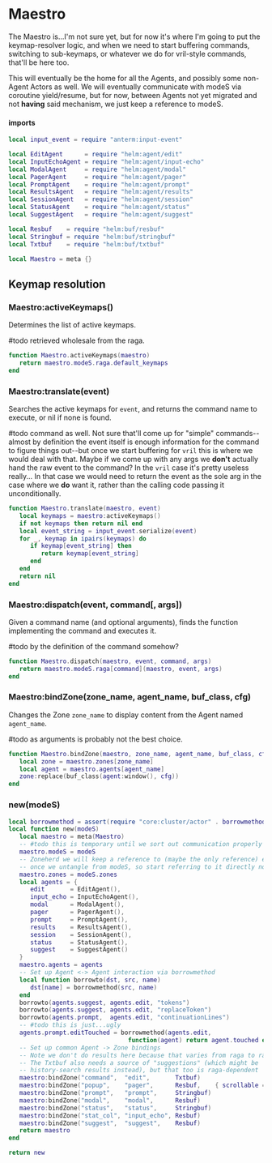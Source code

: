 # Maestro

The Maestro is\.\.\.I'm not sure yet, but for now it's where I'm going to put the
keymap\-resolver logic, and when we need to start buffering commands, switching
to sub\-keymaps, or whatever we do for vril\-style commands, that'll be here
too\.

This will eventually be the home for all the Agents, and possibly some
non\-Agent Actors as well\. We will eventually communicate with modeS via
coroutine yield/resume, but for now, between Agents not yet migrated and not
**having** said mechanism, we just keep a reference to modeS\.


#### imports

```lua
local input_event = require "anterm:input-event"

local EditAgent      = require "helm:agent/edit"
local InputEchoAgent = require "helm:agent/input-echo"
local ModalAgent     = require "helm:agent/modal"
local PagerAgent     = require "helm:agent/pager"
local PromptAgent    = require "helm:agent/prompt"
local ResultsAgent   = require "helm:agent/results"
local SessionAgent   = require "helm:agent/session"
local StatusAgent    = require "helm:agent/status"
local SuggestAgent   = require "helm:agent/suggest"

local Resbuf    = require "helm:buf/resbuf"
local Stringbuf = require "helm:buf/stringbuf"
local Txtbuf    = require "helm:buf/txtbuf"
```


```lua
local Maestro = meta {}
```


## Keymap resolution


### Maestro:activeKeymaps\(\)

Determines the list of active keymaps\.

\#todo
retrieved wholesale from the raga\.

```lua
function Maestro.activeKeymaps(maestro)
   return maestro.modeS.raga.default_keymaps
end
```


### Maestro:translate\(event\)

Searches the active keymaps for `event`, and returns the command name to
execute, or nil if none is found\.

\#todo
command as well\. Not sure that'll come up for "simple" commands\-\-almost by
definition the event itself is enough information for the command to figure
things out\-\-but once we start buffering for `vril` this is where we would deal
with that\. Maybe if we come up with any args we **don't** actually hand the raw
event to the command? In the `vril` case it's pretty useless really\.\.\. In that
case we would need to return the event as the sole arg in the case where we
**do** want it, rather than the calling code passing it unconditionally\.

```lua
function Maestro.translate(maestro, event)
   local keymaps = maestro:activeKeymaps()
   if not keymaps then return nil end
   local event_string = input_event.serialize(event)
   for _, keymap in ipairs(keymaps) do
      if keymap[event_string] then
         return keymap[event_string]
      end
   end
   return nil
end
```


### Maestro:dispatch\(event, command\[, args\]\)

Given a command name \(and optional arguments\), finds the function implementing
the command and executes it\.

\#todo
by the definition of the command somehow?

```lua
function Maestro.dispatch(maestro, event, command, args)
   return maestro.modeS.raga[command](maestro, event, args)
end
```


### Maestro:bindZone\(zone\_name, agent\_name, buf\_class, cfg\)

Changes the Zone `zone_name` to display content from the Agent named `agent_name`\.

\#todo
as arguments is probably not the best choice\.

```lua
function Maestro.bindZone(maestro, zone_name, agent_name, buf_class, cfg)
   local zone = maestro.zones[zone_name]
   local agent = maestro.agents[agent_name]
   zone:replace(buf_class(agent:window(), cfg))
end
```


### new\(modeS\)

```lua
local borrowmethod = assert(require "core:cluster/actor" . borrowmethod)
local function new(modeS)
   local maestro = meta(Maestro)
   -- #todo this is temporary until we sort out communication properly
   maestro.modeS = modeS
   -- Zoneherd we will keep a reference to (maybe the only reference) even
   -- once we untangle from modeS, so start referring to it directly now
   maestro.zones = modeS.zones
   local agents = {
      edit       = EditAgent(),
      input_echo = InputEchoAgent(),
      modal      = ModalAgent(),
      pager      = PagerAgent(),
      prompt     = PromptAgent(),
      results    = ResultsAgent(),
      session    = SessionAgent(),
      status     = StatusAgent(),
      suggest    = SuggestAgent()
   }
   maestro.agents = agents
   -- Set up Agent <-> Agent interaction via borrowmethod
   local function borrowto(dst, src, name)
      dst[name] = borrowmethod(src, name)
   end
   borrowto(agents.suggest, agents.edit, "tokens")
   borrowto(agents.suggest, agents.edit, "replaceToken")
   borrowto(agents.prompt,  agents.edit, "continuationLines")
   -- #todo this is just...ugly
   agents.prompt.editTouched = borrowmethod(agents.edit,
                                 function(agent) return agent.touched end)
   -- Set up common Agent -> Zone bindings
   -- Note we don't do results here because that varies from raga to raga
   -- The Txtbuf also needs a source of "suggestions" (which might be
   -- history-search results instead), but that too is raga-dependent
   maestro:bindZone("command",  "edit",       Txtbuf)
   maestro:bindZone("popup",    "pager",      Resbuf,    { scrollable = true })
   maestro:bindZone("prompt",   "prompt",     Stringbuf)
   maestro:bindZone("modal",    "modal",      Resbuf)
   maestro:bindZone("status",   "status",     Stringbuf)
   maestro:bindZone("stat_col", "input_echo", Resbuf)
   maestro:bindZone("suggest",  "suggest",    Resbuf)
   return maestro
end
```


```lua
return new
```